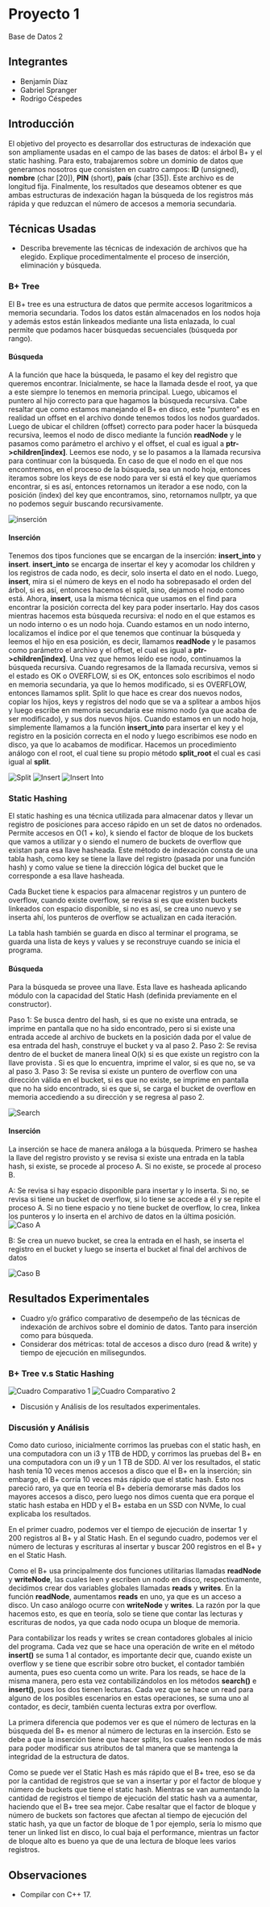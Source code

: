 # Proyecto 1
Base de Datos 2

## Integrantes
* Benjamín Díaz
* Gabriel Spranger
* Rodrigo Céspedes

## Introducción

El objetivo del proyecto es desarrollar dos estructuras de indexación que son ampliamente usadas en el campo de las bases de datos: el árbol B+  y el static hashing. Para esto, trabajaremos sobre un dominio de datos que generamos nosotros que consisten en cuatro campos: **ID** (unsigned), **nombre** (char \[20\]), **PIN** (short), **país** (char \[35\]). Este archivo es de longitud fija. Finalmente, los resultados que deseamos obtener es que ambas estructuras de indexación hagan la búsqueda de los registros más rápida y que reduzcan el número de accesos a memoria secundaria.

## Técnicas Usadas

- Describa brevemente las técnicas de indexación de archivos que ha elegido. Explique procedimentalmente el proceso de inserción, eliminación y búsqueda.

### B+ Tree

El B+ tree es una estructura de datos que permite accesos logaritmicos a memoria secundaria. Todos los datos están almacenados en los nodos hoja y además estos están linkeados mediante una lista enlazada, lo cual permite que podamos hacer búsquedas secuenciales (búsqueda por rango). 

#### Búsqueda

A la función que hace la búsqueda, le pasamo el key del registro que queremos encontrar. Inicialmente, se hace la llamada desde el root, ya que a este siempre lo tenemos en memoria principal. Luego, ubicamos el puntero al hijo correcto para que hagamos la búsqueda recursiva. Cabe resaltar que como estamos manejando el B+ en disco, este "puntero" es en realidad un offset en el archivo donde tenemos todos los nodos guardados. Luego de ubicar el children (offset) correcto para poder hacer la búsqueda recursiva, leemos el nodo de disco mediante la función **readNode** y le pasamos como parámetro el archivo y el offset, el cual es igual a **ptr->children[index]**. Leemos ese nodo, y se lo pasamos a la llamada recursiva para continuar con la búsqueda. En caso de que el nodo en el que nos encontremos, en el proceso de la búsqueda, sea un nodo hoja, entonces iteramos sobre los keys de ese nodo para ver si está el key que queríamos encontrar, si es así, entonces retornamos un iterador a ese nodo, con la posición (index) del key que encontramos, sino, retornamos nullptr, ya que no podemos seguir buscando recursivamente.

![inserción](busqueda.png)

#### Inserción

Tenemos dos tipos funciones que se encargan de la inserción: **insert_into** y **insert**. **insert_into** se encarga de insertar el key y acomodar los children y los registros de cada nodo, es decir, solo inserta el dato en el nodo. Luego, **insert**, mira si el número de keys en el nodo ha sobrepasado el orden del árbol, si es así, entonces hacemos el split, sino, dejamos el nodo como está. Ahora, **insert**, usa la misma técnica que usamos en el find para encontrar la posición correcta del key para poder insertarlo. Hay dos casos mientras hacemos esta búsqueda recursiva: el nodo en el que estamos es un nodo interno o es un nodo hoja. Cuando estamos en un nodo interno, localizamos el índice por el que tenemos que continuar la búsqueda y leemos el hijo en esa posición, es decir, llamamos **readNode** y le pasamos como parámetro el archivo y el offset, el cual es igual a **ptr->children[index]**. Una vez que hemos leído ese nodo, continuamos la búsqueda recursiva. Cuando regresamos de la llamada recursiva, vemos si el estado es OK o OVERFLOW, si es OK, entonces solo escribimos el nodo en memoria secundaria, ya que lo hemos modificado, si es OVERFLOW, entonces llamamos split. Split lo que hace es crear dos nuevos nodos, copiar los hijos, keys y registros del nodo que se va a splitear a ambos hijos y luego escribe en memoria secundaria ese mismo nodo (ya que acaba de ser modificado), y sus dos nuevos hijos. Cuando estamos en un nodo hoja, simplemente llamamos a la función **insert_into** para insertar el key y el registro en la posición correcta en el nodo y luego escribimos ese nodo en disco, ya que lo acabamos de modificar. Hacemos un procedimiento análogo con el root, el cual tiene su propio método **split_root** el cual es casi igual al **split**.

![Split](split.png)
![Insert](insert.png)
![Insert Into](insertinto.png)

### Static Hashing

El static hashing es una técnica utilizada para almacenar datos y llevar un registro de posiciones para acceso rápido en un set de datos no ordenados. Permite accesos en O(1 + ko), k siendo el factor de bloque de los buckets que vamos a utilizar y o siendo el numero de buckets de overflow que existan para esa llave hasheada. Este método de indexación consta de una tabla hash, como key se tiene la llave del registro (pasada por una función hash) y como value se tiene la dirección lógica del bucket que le corresponde a esa llave hasheada. 

Cada Bucket tiene k espacios para almacenar registros y un puntero de overflow, cuando existe overflow, se revisa si es que existen buckets linkeados con espacio disponible, si no es así, se crea uno nuevo y se inserta ahí, los punteros de overflow se actualizan en cada iteración.

La tabla hash también se guarda en disco al terminar el programa, se guarda una lista de keys y values y se reconstruye cuando se inicia el programa.


#### Búsqueda

Para la búsqueda se provee una llave. Esta llave es hasheada aplicando módulo con la capacidad del Static Hash (definida previamente en el constructor). 

Paso 1:
Se busca dentro del hash, si es que no existe una entrada, se imprime en pantalla que no ha sido encontrado, pero si si existe una entrada accede al archivo de buckets en la posición dada por el value de esa entrada del hash, construye el bucket y va al paso 2.
Paso 2:
Se revisa dentro de el bucket de manera lineal O(k) si es que existe un registro con la llave provista . Si es que lo encuentra, imprime el valor, si es que no, se va al paso 3.
Paso 3:
Se revisa si existe un puntero de overflow con una dirección válida en el bucket, si es que no existe, se imprime en pantalla que no ha sido encontrado, si es que si, se carga el bucket de overflow en memoria accediendo a su dirección y se regresa al paso 2.

![Search](searchaccess.png)

#### Inserción

La inserción se hace de manera análoga a la búsqueda. Primero se hashea la llave del registro provisto y se revisa si existe una entrada en la tabla hash, si existe, se procede al proceso A. Si no existe, se procede al proceso B.

A:
Se revisa si hay espacio disponible para insertar y lo inserta. Si no, se revisa si tiene un bucket de overflow, si lo tiene se accede a él y se repite el proceso A. Si no tiene espacio y no tiene bucket de overflow, lo crea, linkea los punteros y lo inserta en el archivo de datos en la última posición.
![Caso A](caseA.png)

B:
Se crea un nuevo bucket, se crea la entrada en el hash, se inserta el registro en el bucket y luego se inserta el bucket al final del archivos de datos

![Caso B](caseB.png)

## Resultados Experimentales

- Cuadro y/o gráfico comparativo de desempeño de las técnicas de indexación de archivos sobre el dominio de datos. Tanto para inserción como para búsqueda.
- Considerar dos métricas: total de accesos a disco duro (read & write) y tiempo de ejecución en milisegundos.

### B+ Tree v.s Static Hashing

![Cuadro Comparativo 1](cuadro1.png)
![Cuadro Comparativo 2](cuadro2.png)

- Discusión y Análisis de los resultados experimentales.

### Discusión y Análisis

Como dato curioso, inicialmente corrimos las pruebas con el static hash, en una computadora con un i3 y 1TB de HDD, y corrimos las pruebas del B+ en una computadora con un i9 y un 1 TB de SDD. Al ver los resultados, el static hash tenía 10 veces menos accesos a disco que el B+ en la inserción; sin embargo, el B+ corría 10 veces más rápido que el static hash. Esto nos pareció raro, ya que en teoría el B+ debería demorarse más dados los mayores accesos a disco, pero luego nos dimos cuenta que era porque el static hash estaba en HDD y el B+ estaba en un SSD con NVMe, lo cual explicaba los resultados.

En el primer cuadro, podemos ver el tiempo de ejecución de insertar 1 y 200 registros al B+ y al Static Hash. En el segundo cuadro, podemos ver el número de lecturas y escrituras al insertar y buscar 200 registros en el B+ y en el Static Hash.

Como el B+ usa principalmente dos funciones utilitarias llamadas **readNode** y **writeNode**, las cuales leen y escriben un nodo en disco, respectivamente, decidimos crear dos variables globales llamadas **reads** y **writes**. En la función **readNode**, aumentamos **reads** en uno, ya que es un acceso a disco. Un caso análogo ocurre con **writeNode** y **writes**. La razón por la que hacemos esto, es que en teoría, solo se tiene que contar las lecturas y escrituras de nodos, ya que cada nodo ocupa un bloque de memoria.

Para contabilizar los reads y writes se crean contadores globales al inicio del programa. Cada vez que se hace una operación de write en el método **insert()** se suma 1 al contador, es importante decir que, cuando existe un overflow y se tiene que escribir sobre otro bucket, el contador también aumenta, pues eso cuenta como un write. Para los reads, se hace de la misma manera, pero esta vez contabilizándolos en los métodos **search()** e **insert()**, pues los dos tienen lecturas. Cada vez que se hace un read para alguno de los posibles escenarios en estas operaciones, se suma uno al contador, es decir, también cuenta lecturas extra por overflow.

La primera diferencia que podemos ver es que el número de lecturas en la búsqueda del B+ es menor al número de lecturas en la inserción. Esto se debe a que la inserción tiene que hacer splits, los cuales leen nodos de más para poder modificar sus atributos de tal manera que se mantenga la integridad de la estructura de datos.

Como se puede ver el Static Hash es más rápido que el B+ tree, eso se da por la cantidad de registros que se van a insertar y por el factor de bloque y número de buckets que tiene el static hash. Mientras se van aumentando la cantidad de registros el tiempo de ejecución del static hash va a aumentar, haciendo que el B+ tree sea mejor. Cabe resaltar que el factor de bloque y número de buckets son factores que afectan al tiempo de ejecución del static hash, ya que un factor de bloque de 1 por ejemplo, sería lo mismo que tener un linked list en disco, lo cual baja el performance, mientras un factor de bloque alto es bueno ya que de una lectura de bloque lees varios registros.


## Observaciones

* Compilar con C++ 17.


